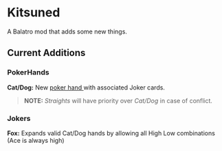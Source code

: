 # Kitsuned
A Balatro mod that adds some new things.

## Current Additions
### PokerHands
**Cat/Dog:** New [poker hand ](https://en.wikipedia.org/wiki/Non-standard_poker_hand#Cats_and_dogs "poker hand ")with associated Joker cards.
> **NOTE:** *Straights* will have priority over *Cat/Dog* in case of conflict.

### Jokers
**Fox:** Expands valid Cat/Dog hands by allowing all High Low combinations (Ace is always high)

